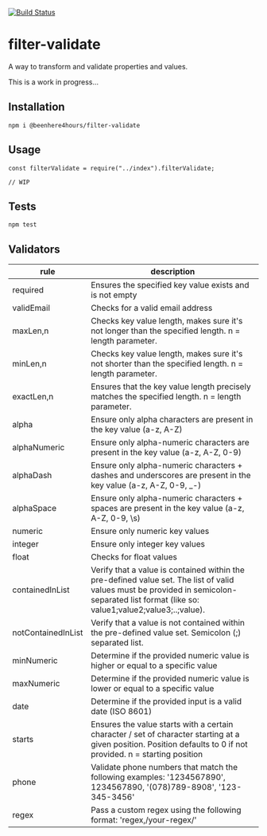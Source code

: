 [![Build Status](https://travis-ci.org/beenhere4hours/filter-validate.svg?branch=master)](https://travis-ci.org/beenhere4hours/filter-validate)

filter-validate
=====

A way to transform and validate properties and values.

This is a work in progress...

## Installation
`npm i @beenhere4hours/filter-validate`

## Usage

```
const filterValidate = require("../index").filterValidate;

// WIP
```

## Tests

  `npm test`
  
## Validators

|rule               |description                                               |
|-------------------|----------------------------------------------------------|
|required           |Ensures the specified key value exists and is not empty   |
|validEmail         |Checks for a valid email address|
|maxLen,n           |Checks key value length, makes sure it's not longer than the specified length. n = length parameter.|
|minLen,n           |Checks key value length, makes sure it's not shorter than the specified length. n = length parameter.|
|exactLen,n         |Ensures that the key value length precisely matches the specified length. n = length parameter.|
|alpha              |Ensure only alpha characters are present in the key value (a-z, A-Z)|
|alphaNumeric       |Ensure only alpha-numeric characters are present in the key value (a-z, A-Z, 0-9)|
|alphaDash          |Ensure only alpha-numeric characters + dashes and underscores are present in the key value (a-z, A-Z, 0-9, _-)|
|alphaSpace         |Ensure only alpha-numeric characters + spaces are present in the key value (a-z, A-Z, 0-9, \s)|
|numeric            |Ensure only numeric key values|
|integer            |Ensure only integer key values|
|float              |Checks for float values|
|containedInList    |Verify that a value is contained within the pre-defined value set. The list of valid values must be provided in semicolon-separated list format (like so: value1;value2;value3;..;value).|
|notContainedInList |Verify that a value is not contained within the pre-defined value set. Semicolon (;) separated list.|
|minNumeric         |Determine if the provided numeric value is higher or equal to a specific value|
|maxNumeric         |Determine if the provided numeric value is lower or equal to a specific value|
|date               |Determine if the provided input is a valid date (ISO 8601)|
|starts             |Ensures the value starts with a certain character / set of character starting at a given position.  Position defaults to 0 if not provided. n = starting position|
|phone              |Validate phone numbers that match the following examples: '1234567890', 1234567890, '(078)789-8908', '123-345-3456'|
|regex              |Pass a custom regex using the following format: 'regex,/your-regex/'|

